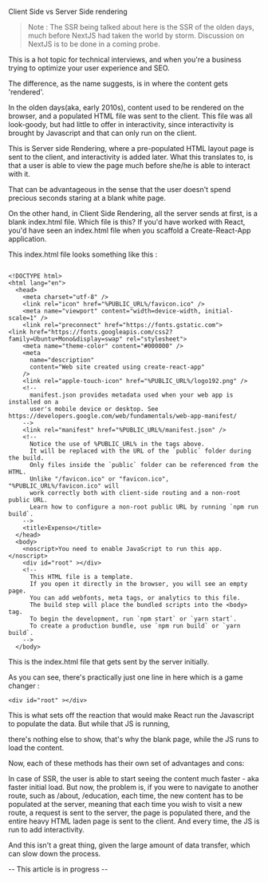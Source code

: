 Client Side vs Server Side rendering

> Note : The SSR being talked about here is the SSR of the olden days, much before NextJS had taken the world by storm.
Discussion on NextJS is to be done in a coming probe.

This is a hot topic for technical interviews, and when 
you're a business trying to optimize your user experience and SEO.

The difference, as the name suggests, is in where the content gets 'rendered'.

In the olden days(aka, early 2010s), content used to be rendered on the browser, and a populated HTML file was sent to the client. This file was all look-goody, but had little to offer in interactivity, since
interactivity is brought by Javascript and that can only run on the client.

This is Server side Rendering, where a pre-populated HTML layout page is sent 
to the client, and interactivity is added later. 
What this translates to, is that a user is able to view 
the page much before she/he is able to interact with it.

That can be advantageous in the sense that the user doesn't spend precious seconds staring at a blank white page.

On the other hand, in Client Side Rendering, all the server sends at first, is a blank index.html file. Which file is this? If you'd have worked with React, you'd have seen an index.html file when you scaffold a Create-React-App application.

This index.html file looks something like this : 

```
  
<!DOCTYPE html>
<html lang="en">
  <head>
    <meta charset="utf-8" />
    <link rel="icon" href="%PUBLIC_URL%/favicon.ico" />
    <meta name="viewport" content="width=device-width, initial-scale=1" />
    <link rel="preconnect" href="https://fonts.gstatic.com">
<link href="https://fonts.googleapis.com/css2?family=Ubuntu+Mono&display=swap" rel="stylesheet">
    <meta name="theme-color" content="#000000" />
    <meta
      name="description"
      content="Web site created using create-react-app"
    />
    <link rel="apple-touch-icon" href="%PUBLIC_URL%/logo192.png" />
    <!--
      manifest.json provides metadata used when your web app is installed on a
      user's mobile device or desktop. See https://developers.google.com/web/fundamentals/web-app-manifest/
    -->
    <link rel="manifest" href="%PUBLIC_URL%/manifest.json" />
    <!--
      Notice the use of %PUBLIC_URL% in the tags above.
      It will be replaced with the URL of the `public` folder during the build.
      Only files inside the `public` folder can be referenced from the HTML.
      Unlike "/favicon.ico" or "favicon.ico", "%PUBLIC_URL%/favicon.ico" will
      work correctly both with client-side routing and a non-root public URL.
      Learn how to configure a non-root public URL by running `npm run build`.
    -->
    <title>Expenso</title>
  </head>
  <body>
    <noscript>You need to enable JavaScript to run this app.</noscript>
    <div id="root" ></div>
    <!--
      This HTML file is a template.
      If you open it directly in the browser, you will see an empty page.
      You can add webfonts, meta tags, or analytics to this file.
      The build step will place the bundled scripts into the <body> tag.
      To begin the development, run `npm start` or `yarn start`.
      To create a production bundle, use `npm run build` or `yarn build`.
    -->
  </body>

```

This is the index.html file that gets sent by the server initially.

As you can see, there's practically just one line in here which is a game changer : 

```
<div id="root" ></div>
```
This is what sets off the reaction that would make React run the Javascript to populate the data. But while that JS is running, 

there's nothing else to show, that's why the blank page, while the JS runs to load the content.

Now, each of these methods has their own set of advantages and cons: 

In case of SSR, the user is able to start seeing the content much faster - aka faster initial load. But now, the problem is, if you were to navigate to another route, such as /about, /education, each time, the new content has to be populated 
at the server, meaning that each time you wish to visit a new route, a request is sent to the server, the page is populated there, and the entire heavy HTML laden page is sent to the client. And every time, the JS is run to add interactivity.

And this isn't a great thing, given the large amount of data transfer, which can slow down the process.

-- This article is in progress -- 